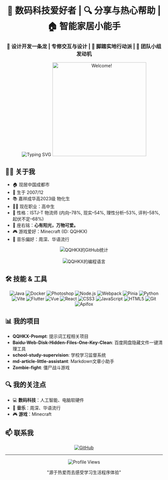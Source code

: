 <div align="center">
<h1>🤖️ 数码科技爱好者 | 🔍 分享与热心帮助 | 🏠 智能家居小能手</h1>
<h3>🔨 设计开发一条龙 | 专修交互与设计 | 🤝 脚踏实地行动派 | 🏃 团队小组发动机</h3>

<img src="https://readme-typing-svg.herokuapp.com?font=Fira+Code&pause=1000&color=7A7ADB&center=true&vCenter=true&random=false&width=500&lines=心有阳光，万物可爱✨;Hello+there!+很高兴认识你👋;我是+QQHKX+-+计算机爱好者、学生" alt="Typing SVG" />

<img src="https://i.imgur.com/dTYwdG1.gif" alt="Welcome!" width="300"/>
</div>

## 👨‍💻 关于我

- 🏠 现居中国成都市
- 🎂 生于 2007/12
- 📚 嘉祥成华高2023级 物化生
- 👨‍🎓 现在职业：高中生
- 🧠 性格：ISTJ-T 物流师 (内向–78%, 现实–54%, 理性分析–53%, 评判–58%, 起伏不定–68%)
- 📜 座右铭：**心有阳光，万物可爱。**
- 🎮 游戏爱好：Minecraft (ID: QQHKX)
- 🎵 音乐偏好：周深、华语流行

<div align="center">

<img align="center" src="https://github-readme-stats.vercel.app/api?username=QQHKX&include_all_commits=true&count_private=true&show_icons=true&line_height=20&title_color=7A7ADB&icon_color=2234AE&text_color=D3D3D3&bg_color=0,000000,130F40" alt="QQHKX的GitHub统计">

<br/>
<br/>

<img align="center" src="https://github-readme-stats.vercel.app/api/top-langs/?username=QQHKX&layout=compact&theme=dark" alt="QQHKX的编程语言">

</div>

## 🛠️ 技能 & 工具

<div align="center">

![Java](https://img.shields.io/badge/Java-ED8B00?style=for-the-badge&logo=openjdk&logoColor=white)
![Docker](https://img.shields.io/badge/Docker-2496ED?style=for-the-badge&logo=docker&logoColor=white)
![Photoshop](https://img.shields.io/badge/Photoshop-31A8FF?style=for-the-badge&logo=adobe-photoshop&logoColor=white)
![Node.js](https://img.shields.io/badge/Node.js-43853D?style=for-the-badge&logo=node.js&logoColor=white)
![Webpack](https://img.shields.io/badge/Webpack-8DD6F9?style=for-the-badge&logo=webpack&logoColor=black)
![Pinia](https://img.shields.io/badge/Pinia-35495E?style=for-the-badge&logo=vue.js&logoColor=4FC08D)
![Python](https://img.shields.io/badge/Python-3776AB?style=for-the-badge&logo=python&logoColor=white)
![Vite](https://img.shields.io/badge/Vite-646CFF?style=for-the-badge&logo=vite&logoColor=white)
![Flutter](https://img.shields.io/badge/Flutter-02569B?style=for-the-badge&logo=flutter&logoColor=white)
![Vue](https://img.shields.io/badge/Vue.js-35495E?style=for-the-badge&logo=vue.js&logoColor=4FC08D)
![React](https://img.shields.io/badge/React-20232A?style=for-the-badge&logo=react&logoColor=61DAFB)
![CSS3](https://img.shields.io/badge/CSS3-1572B6?style=for-the-badge&logo=css3&logoColor=white)
![JavaScript](https://img.shields.io/badge/JavaScript-F7DF1E?style=for-the-badge&logo=javascript&logoColor=black)
![HTML5](https://img.shields.io/badge/HTML5-E34F26?style=for-the-badge&logo=html5&logoColor=white)
![Git](https://img.shields.io/badge/Git-F05032?style=for-the-badge&logo=git&logoColor=white)
![Apifox](https://img.shields.io/badge/Apifox-2C2C2C?style=for-the-badge&logo=postman&logoColor=white)

</div>

## 📊 我的项目

- **QQHKX-Prompt**: 提示词工程相关项目
- **Baidu-Web-Disk-Hidden-Files-One-Key-Clean**: 百度网盘隐藏文件一键清理工具
- **school-study-supervision**: 学校学习监督系统
- **md-article-little-assistant**: Markdown文章小助手
- **Zombie-fight**: 僵尸战斗游戏

## 🔍 我的关注点

- 💻 **数码科技**：人工智能、电脑软硬件
- 🎵 **音乐**：周深、华语流行
- 🎮 **游戏**：Minecraft

## 📫 联系我

<div align="center">
<a href="https://github.com/QQHKX" target="_blank"><img src="https://img.shields.io/badge/GitHub-QQHKX-181717?style=for-the-badge&logo=github&logoColor=white" alt="GitHub"></a>
</div>

---

<div align="center">
<img src="https://komarev.com/ghpvc/?username=QQHKX&color=blueviolet&style=for-the-badge" alt="Profile Views">

<p>"源于热爱而去感受学习生活程序体验"</p>
</div>
